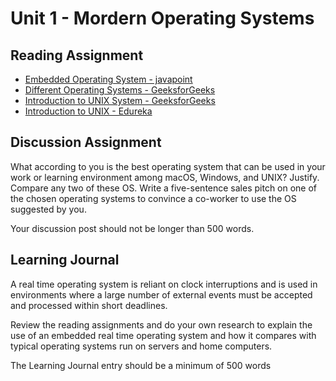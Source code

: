# Unit 1 - Mordern Operating Systems

## Reading Assignment

- [Embedded Operating System - javapoint](https://www.javatpoint.com/embedded-operating-system)
- [Different Operating Systems - GeeksforGeeks](https://www.geeksforgeeks.org/different-operating-systems/)
- [Introduction to UNIX System - GeeksforGeeks](https://www.geeksforgeeks.org/introduction-to-unix-system/)
- [Introduction to UNIX - Edureka](https://www.youtube.com/watch?v=vLPdBp9vv9Y)

## Discussion Assignment

What according to you is the best operating system that can be used in your work or learning environment among macOS, Windows, and UNIX? Justify. Compare any two of these OS. Write a five-sentence sales pitch on one of the chosen operating systems to convince a co-worker to use the OS suggested by you.

Your discussion post should not be longer than 500 words.

## Learning Journal

A real time operating system is reliant on clock interruptions and is used in environments where a large number of external events must be accepted and processed within short deadlines.

Review the reading assignments and do your own research to explain the use of an embedded real time operating system and how it compares with typical operating systems run on servers and home computers.

The Learning Journal entry should be a minimum of 500 words
